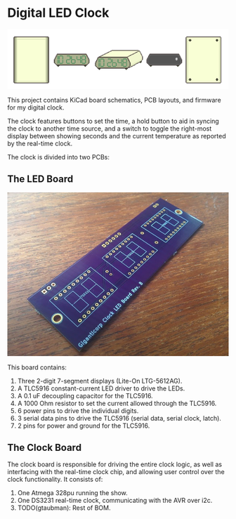 # Digital LED Clock

![Pixel Clock](https://raw.githubusercontent.com/gtaubman/clock/master/images/pixel_clock.png)

This project contains KiCad board schematics, PCB layouts, and firmware for my
digital clock.

The clock features buttons to set the time, a hold button to aid in syncing the
clock to another time source, and a switch to toggle the right-most display
between showing seconds and the current temperature as reported by the real-time
clock.

The clock is divided into two PCBs:

## The LED Board

![LED Board](https://raw.githubusercontent.com/gtaubman/clock/master/images/led_board_bare.jpg)

This board contains:

1.  Three 2-digit 7-segment displays (Lite-On LTG-5612AG).
1.  A TLC5916 constant-current LED driver to drive the LEDs.
1.  A 0.1 uF decoupling capacitor for the TLC5916.
1.  A 1000 Ohm resistor to set the current allowed through the TLC5916.
1.  6 power pins to drive the individual digits.
1.  3 serial data pins to drive the TLC5916 (serial data, serial clock, latch).
1.  2 pins for power and ground for the TLC5916.

## The Clock Board
The clock board is responsible for driving the entire clock logic, as well as
interfacing with the real-time clock chip, and allowing user control over the
clock functionality.  It consists of:

1.  One Atmega 328pu running the show.
1.  One DS3231 real-time clock, communicating with the AVR over i2c.
1.  TODO(gtaubman): Rest of BOM.
